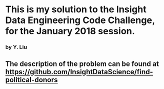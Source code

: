 # This is my solution to the Insight Data Engineering Code Challenge, for the January 2018 session.
### by Y. Liu

## The description of the problem can be found at https://github.com/InsightDataScience/find-political-donors


